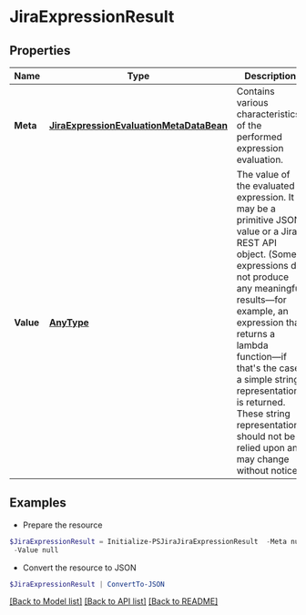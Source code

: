 # JiraExpressionResult
## Properties

Name | Type | Description | Notes
------------ | ------------- | ------------- | -------------
**Meta** | [**JiraExpressionEvaluationMetaDataBean**](JiraExpressionEvaluationMetaDataBean.md) | Contains various characteristics of the performed expression evaluation. | [optional] 
**Value** | [**AnyType**](.md) | The value of the evaluated expression. It may be a primitive JSON value or a Jira REST API object. (Some expressions do not produce any meaningful results—for example, an expression that returns a lambda function—if that&#39;s the case a simple string representation is returned. These string representations should not be relied upon and may change without notice.) | 

## Examples

- Prepare the resource
```powershell
$JiraExpressionResult = Initialize-PSJiraJiraExpressionResult  -Meta null `
 -Value null
```

- Convert the resource to JSON
```powershell
$JiraExpressionResult | ConvertTo-JSON
```

[[Back to Model list]](../README.md#documentation-for-models) [[Back to API list]](../README.md#documentation-for-api-endpoints) [[Back to README]](../README.md)

